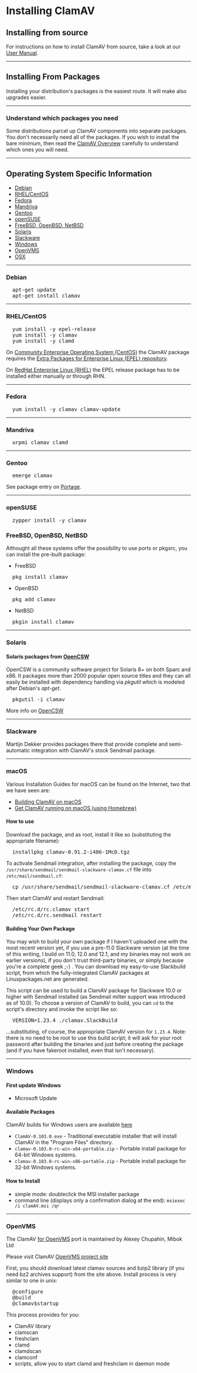 # Installing ClamAV

## Installing from source

For instructions on how to install ClamAV from source, take a look at our [User Manual](https://www.clamav.net/documents/installing-clamav-on-unix-linux-macos-from-source).

---

## Installing From Packages

Installing your distribution's packages is the easiest route. It will make also upgrades easier.

---

### Understand which packages you need

Some distributions parcel up ClamAV components into separate packages. You don't necessarily need all of the packages. If you wish to install the bare minimum, then read the [ClamAV Overview](clamav-overview) carefully to understand which ones you will need.

---

## Operating System Specific Information

* [Debian](#debian)
* [RHEL/CentOS](#rhel)
* [Fedora](#fedora)
* [Mandriva](#mandriva)
* [Gentoo](#gentoo)
* [openSUSE](#opensuse)
* [FreeBSD, OpenBSD, NetBSD](#bsd)
* [Solaris](#solaris)
* [Slackware](#slackware)
* [Windows](#windows)
* [OpenVMS](#openvms)
* [OSX](#osx)

---

### Debian <a id="debian" class="anchor">&nbsp;</a>

<pre>
  apt-get update
  apt-get install clamav
</pre>

---

### RHEL/CentOS <a id="rhel" class="anchor">&nbsp;</a>

<pre>
  yum install -y epel-release
  yum install -y clamav
  yum install -y clamd
</pre>

On [Community Enterprise Operating System (CentOS)] the ClamAV package requires the [Extra Packages for Enterprise Linux (EPEL) repository].

On [RedHat Enterprise Linux (RHEL)] the EPEL release package has to be installed either manually or through RHN.

---

### Fedora <a id="fedora" class="anchor">&nbsp;</a>

<pre>
  yum install -y clamav clamav-update
</pre>

---

### Mandriva <a id="mandriva" class="anchor">&nbsp;</a>

<pre>
  urpmi clamav clamd
</pre>

---

### Gentoo <a id="gentoo" class="anchor">&nbsp;</a>

<pre>
  emerge clamav
</pre>

See package entry on [Portage].

---

### openSUSE <a id="opensuse" class="anchor">&nbsp;</a>

<pre>
  zypper install -y clamav
</pre>

### FreeBSD, OpenBSD, NetBSD <a id="bsd" class="anchor">&nbsp;</a>

Althought all these systems offer the possibility to use ports or pkgsrc, you can install the pre-built package:

* FreeBSD

<pre>
  pkg install clamav
</pre>

* OpenBSD

<pre>
  pkg_add clamav
</pre>

* NetBSD

<pre>
  pkgin install clamav
</pre>

---

### Solaris <a id="solaris" class="anchor">&nbsp;</a>

#### Solaris packages from [OpenCSW]

OpenCSW is a community software project for Solaris 8+ on both Sparc and x86. It packages more than 2000 popular open source titles and they can all easily be installed with dependency handling via _pkgutil_ which is modeled after Debian's _apt-get_.

<pre>
  pkgutil -i clamav
</pre>

More info on [OpenCSW]

---

### Slackware <a id="slackware" class="anchor">&nbsp;</a>

Martijn Dekker provides packages there that provide complete and semi-automatic integration with ClamAV's stock Sendmail package.

---

### macOS <a id="osx" class="anchor">&nbsp;</a>

Various Installation Guides for macOS can be found on the Internet, two that we have seen are:

* [Building ClamAV on macOS]
* [Get ClamAV running on macOS (using Homebrew)]

#### How to use

Download the package, and as root, install it like so (substituting the appropriate filename):

<pre>
  installpkg clamav-0.91.2-i486-1McD.tgz
</pre>

To activate Sendmail integration, after installing the package, copy the `/usr/share/sendmail/sendmail-slackware-clamav.cf` file into `/etc/mail/sendmail.cf`:

<pre>
  cp /usr/share/sendmail/sendmail-slackware-clamav.cf /etc/mail/sendmail.cf
</pre>

Then start ClamAV and restart Sendmail:

<pre>
  /etc/rc.d/rc.clamav start
  /etc/rc.d/rc.sendmail restart
</pre>

#### Building Your Own Package

You may wish to build your own package if I haven't uploaded one with the most recent version yet, if you use a pre-11.0 Slackware version (at the time of this writing, I build on 11.0, 12.0 and 12.1, and my binaries may not work on earlier versions), if you don't trust third-party binaries, or simply because you're a complete geek ;-) . You can download my easy-to-use Slackbuild script, from which the fully-integrated ClamAV packages at Linuxpackages.net are generated.

This script can be used to build a ClamAV package for Slackware 10.0 or higher with Sendmail installed (as Sendmail milter support was introduced as of 10.0). To choose a version of ClamAV to build, you can `cd` to the script's directory and invoke the script like so:

<pre>
  VERSION=1.23.4 ./clamav.SlackBuild
</pre>

…substituting, of course, the appropriate ClamAV version for `1.23.4`. Note: there is no need to be root to use this build script; it will ask for your root password after building the binaries and just before creating the package (and if you have fakeroot installed, even that isn't necessary).

---

### Windows <a id="windows" class="anchor">&nbsp;</a>

#### First update Windows

* Microsoft Update

#### Available Packages

ClamAV builds for Windows users are available [here](https://www.clamav.net/downloads#otherversions)

* `ClamAV-0.103.0.exe` - Traditional executable installer that will install ClamAV in the "Program Files" directory.
* `clamav-0.103.0-rc-win-x64-portable.zip` - Portable install package for 64-bit Windows systems.
* `clamav-0.103.0-rc-win-x86-portable.zip` - Portable install package for 32-bit Windows systems.

#### How to Install

* simple mode: doubleclick the MSI installer package
* command line (displays only a confirmation dialog at the end): `msiexec /i clamAV.msi /qr`

---

### OpenVMS <a id="openvms" class="anchor">&nbsp;</a>

The ClamAV [for OpenVMS] port is maintained by Alexey Chupahin, Mibok Ltd

Please visit ClamAV [OpenVMS project site]

First, you should download latest clamav sources and bzip2 library (if you need bz2 archives support) from the site above. Install process is very similar to one in unix:

<pre>
  @configure
  @build
  @clamav$startup
</pre>

This process provides for you:

* ClamAV library
* clamscan
* freshclam
* clamd
* clamdscan
* clamconf
* scripts, allow you to start clamd and freshclam in daemon mode

[OpenCSW]: https://www.opencsw.org
[OpenVMS project site]: http://clamav.dyndns.org/clamav
[for OpenVMS]: http://www.openvms.org/
[UninstallClamAV]: https://www.clamav.net/documents/uninstalling-clamav
[Which Version]: https://www.clamav.net/documents/which-version-of-clamav-should-i-use
[ClamOverview]: faq-overview.md
[Community Enterprise Operating System (CentOS)]: https://centos.org/
[Extra Packages for Enterprise Linux (EPEL) repository]: https://fedoraproject.org/wiki/EPEL
[RedHat Enterprise Linux (RHEL)]: https://www.redhat.com/en/technologies/linux-platforms/enterprise-linux
[Portage]: https://packages.gentoo.org/package/app-antivirus/clamav
[Building ClamAV on macOS]: http://www.gctv.ne.jp/~yokota/clamav/
[Get ClamAV running on macOS (using Homebrew)]: https://gist.github.com/zhurui1008/4fdc875e557014c3a34e
